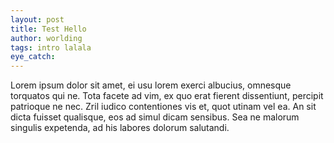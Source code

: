 ```yaml
---
layout: post
title: Test Hello
author: worlding
tags: intro lalala
eye_catch:
---
```

Lorem ipsum dolor sit amet, ei usu lorem exerci albucius, omnesque torquatos qui ne. Tota facete ad vim, ex quo erat fierent dissentiunt, percipit patrioque ne nec. Zril iudico contentiones vis et, quot utinam vel ea. An sit dicta fuisset qualisque, eos ad simul dicam sensibus. Sea ne malorum singulis expetenda, ad his labores dolorum salutandi.
